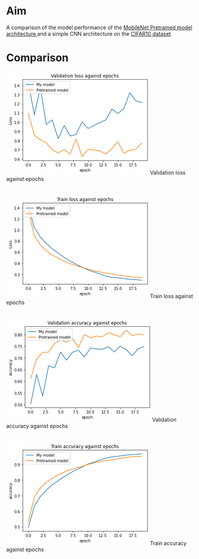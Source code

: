 # Aim
A comparison of the model performance of the  <a href="https://keras.io/api/applications/mobilenet">MobileNet Pretrained model architecture </a>and a simple CNN architecture
on the <a href="https://keras.io/api/datasets/cifar10/" >CIFAR10 dataset</a>


# Comparison
<img src="https://github.com/saheedniyi02/CIFAR-10-CNN/blob/main/download%20(32).png">Validation loss against epochs
<br><br><br>
<img src="https://github.com/saheedniyi02/CIFAR-10-CNN/blob/main/download%20(33).png">Train loss against epochs<br><br><br>
<img src="https://github.com/saheedniyi02/CIFAR-10-CNN/blob/main/download%20(34).png">Validation accuracy against epochs<br><br><br>
<img src="https://github.com/saheedniyi02/CIFAR-10-CNN/blob/main/download%20(35).png">Train accuracy against epochs
